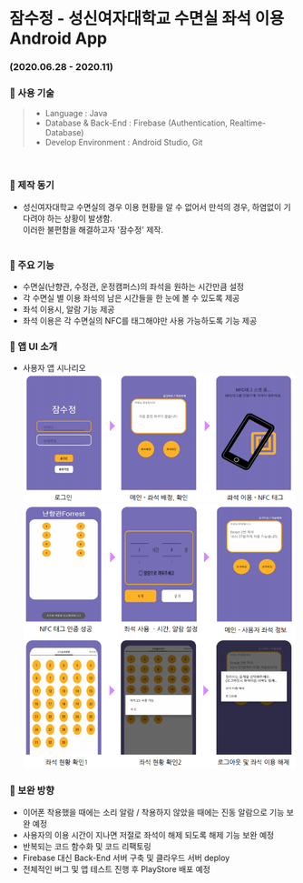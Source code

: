 # 잠수정 - 성신여자대학교 수면실 좌석 이용 Android App   
### (2020.06.28 - 2020.11)    

### :pushpin: 사용 기술   
> * Language : Java  
> * Database & Back-End : Firebase (Authentication, Realtime-Database)  
> * Develop Environment : Android Studio, Git   
<br>

### :pencil: 제작 동기    
* 성신여자대학교 수면실의 경우 이용 현황을 알 수 없어서 만석의 경우, 하염없이 기다려야 하는 상황이 발생함.<br>
이러한 불편함을 해결하고자 '잠수정' 제작.<br><br>

### :pencil: 주요 기능   
* 수면실(난향관, 수정관, 운정캠퍼스)의 좌석을 원하는 시간만큼 설정  
* 각 수면실 별 이용 좌석의 남은 시간들을 한 눈에 볼 수 있도록 제공   
* 좌석 이용시, 알람 기능 제공   
* 좌석 이용은 각 수면실의 NFC를 태그해야만 사용 가능하도록 기능 제공   

### :pencil: 앱 UI 소개
* 사용자 앱 시나리오 <br>
![처음](./image/capture1.PNG) <br>
![두번쨰](./image/capture2.PNG) <br>
![세번째](./image/capture3.PNG)  

### :pencil: 보완 방향
* 이어폰 착용했을 때에는 소리 알람 / 착용하지 않았을 때에는 진동 알람으로 기능 보완 예정   
* 사용자의 이용 시간이 지나면 저절로 좌석이 해제 되도록 해제 기능 보완 예정   
* 반복되는 코드 함수화 및 코드 리팩토링   
* Firebase 대신 Back-End 서버 구축 및 클라우드 서버 deploy   
* 전체적인 버그 및 앱 테스트 진행 후 PlayStore 배포 예정   
